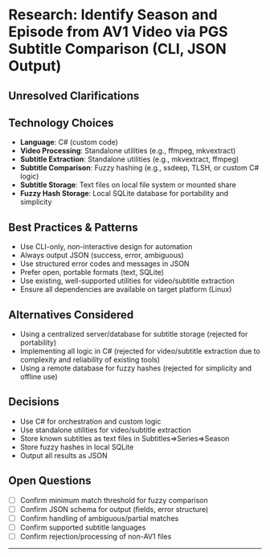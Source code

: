 # Research: Identify Season and Episode from AV1 Video via PGS Subtitle Comparison (CLI, JSON Output)








## Unresolved Clarifications








## Technology Choices








- **Language**: C# (custom code)
- **Video Processing**: Standalone utilities (e.g., ffmpeg, mkvextract)
- **Subtitle Extraction**: Standalone utilities (e.g., mkvextract, ffmpeg)
- **Subtitle Comparison**: Fuzzy hashing (e.g., ssdeep, TLSH, or custom C# logic)
- **Subtitle Storage**: Text files on local file system or mounted share
- **Fuzzy Hash Storage**: Local SQLite database for portability and simplicity

## Best Practices & Patterns








- Use CLI-only, non-interactive design for automation
- Always output JSON (success, error, ambiguous)
- Use structured error codes and messages in JSON
- Prefer open, portable formats (text, SQLite)
- Use existing, well-supported utilities for video/subtitle extraction
- Ensure all dependencies are available on target platform (Linux)

## Alternatives Considered








- Using a centralized server/database for subtitle storage (rejected for portability)
- Implementing all logic in C# (rejected for video/subtitle extraction due to complexity and reliability of existing tools)
- Using a remote database for fuzzy hashes (rejected for simplicity and offline use)

## Decisions








- Use C# for orchestration and custom logic
- Use standalone utilities for video/subtitle extraction
- Store known subtitles as text files in Subtitles=>Series=>Season
- Store fuzzy hashes in local SQLite
- Output all results as JSON

## Open Questions








- [ ] Confirm minimum match threshold for fuzzy comparison
- [ ] Confirm JSON schema for output (fields, error structure)
- [ ] Confirm handling of ambiguous/partial matches
- [ ] Confirm supported subtitle languages
- [ ] Confirm rejection/processing of non-AV1 files

---
